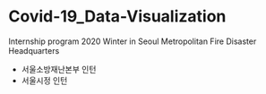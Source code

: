 # Covid-19_Data-Visualization
Internship program 2020 Winter in Seoul Metropolitan Fire Disaster Headquarters
* 서울소방재난본부 인턴
* 서울시정 인턴
